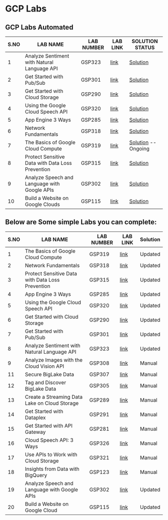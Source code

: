 # GCP Labs

## GCP Labs Automated 

| S.NO | LAB NAME | LAB NUMBER | LAB LINK | SOLUTION STATUS |
|------|----------|------------|----------|-----------------|
| 1 | Analyze Sentiment with Natural Language API | GSP323 | [link](<https://www.cloudskillsboost.google/quests/323>) | [Solution](<https://github.com/Yesh2307/GCP_Labs/blob/main/NLP_Sentimental.txt>)
| 2 | Get Started with Pub/Sub | GSP301 | [link](<https://www.cloudskillsboost.google/quests/301>) | [Solution](<https://github.com/Yesh2307/GCP_Labs/blob/main/Get_Start_PubSUB.txt>)
| 3 | Get Started with Cloud Storage | GSP290 | [link](<https://www.cloudskillsboost.google/quests/290>) | [Solution](<https://github.com/Yesh2307/GCP_Labs/blob/main/GET_Start_Storage.txt>)
| 4 | Using the Google Cloud Speech API | GSP320 | [link](<https://www.cloudskillsboost.google/quests/320>) | [Solution](<https://github.com/Yesh2307/GCP_Labs/blob/main/Cloud_Speech_API.txt>)
| 5 | App Engine 3 Ways| GSP285 | [link](<https://www.cloudskillsboost.google/quests/285>) | [Solution](<https://github.com/Yesh2307/GCP_Labs/edit/main/App_Engine_3_Ways.txt>)
| 6 | Network Fundamentals | GSP318 | [link](<https://www.cloudskillsboost.google/quests/318>) | [Solution](<https://github.com/Yesh2307/GCP_Labs/blob/main/Netwrok_Funda.txt>)
| 7 |  The Basics of Google Cloud Compute | GSP319 | [link](<https://www.cloudskillsboost.google/quests/319>) | [Solution](<https://github.com/Yesh2307/GCP_Labs/blob/main/Basic_compute_cloud.txt>) -- Ongoing
| 8 | Protect Sensitive Data with Data Loss Prevention | GSP315 | [link](<https://www.cloudskillsboost.google/quests/315>) | [Solution](<https://github.com/Yesh2307/GCP_Labs/blob/main/Protect_data_sensitive_data.txt>)
| 9 | Analyze Speech and Language with Google APIs | GSP302 | [link](<https://www.cloudskillsboost.google/quests/302>) | [Solution](<https://github.com/Yesh2307/GCP_Labs/blob/main/Analyze%20Speech%20.txt>)
| 10 | Build a Website on Google Clouds | GSP115 | [link](<https://www.cloudskillsboost.google/quests/115>) | [Solution](<https://github.com/Yesh2307/GCP_Labs/blob/main/Website.txt>)



## Below are Some simple Labs you can complete: 


| S.NO | LAB NAME | LAB NUMBER | LAB LINK| Solution | 
|------|----------|------------|----------|-----------------|
| 1 | The Basics of Google Cloud Compute | GSP319 | [link](<https://www.cloudskillsboost.google/quests/319>) | Updated | 
| 2 | Network Fundamentals | GSP318 | [link](<https://www.cloudskillsboost.google/quests/318>) | Updated | 
| 3 | Protect Sensitive Data with Data Loss Prevention | GSP315 | [link](<https://www.cloudskillsboost.google/quests/315>)  | Updated | 
| 4 | App Engine 3 Ways| GSP285 | [link](<https://www.cloudskillsboost.google/quests/285>) | Updated |
| 5 | Using the Google Cloud Speech API | GSP320 | [link](<https://www.cloudskillsboost.google/quests/320>) | Updated |
| 6 |  Get Started with Cloud Storage | GSP290 | [link](<https://www.cloudskillsboost.google/quests/290>)  | Updated |
| 7 | Get Started with Pub/Sub | GSP301 | [link](<https://www.cloudskillsboost.google/quests/301>) | Updated |
| 8 | Analyze Sentiment with Natural Language API | GSP323 | [link](<https://www.cloudskillsboost.google/quests/323>) | Updated |
| 9 | Analyze Images with the Cloud Vision API  | GSP308 | [link](<https://www.cloudskillsboost.google/quests/308>) | Manual |
| 11 | Secure BigLake Data  | GSP307 | [link](<https://www.cloudskillsboost.google/quests/307>) | Manual |
| 12 | Tag and Discover BigLake Data  | GSP305| [link](<https://www.cloudskillsboost.google/quests/305>) | Manual |
| 13 | Create a Streaming Data Lake on Cloud Storage  | GSP289| [link](<https://www.cloudskillsboost.google/quests/289>) | Manual |
| 14 | Get Started with Dataplex | GSP291 | [link](<https://www.cloudskillsboost.google/quests/291>) | Manual |
| 15 | Get Started with API Gateway | GSP281 | [link](<https://www.cloudskillsboost.google/quests/281>) | Manual |
| 16 | Cloud Speech API: 3 Ways | GSP326 | [link](<https://www.cloudskillsboost.google/quests/326>) | Manual |
| 17 | Use APIs to Work with Cloud Storage | GSP321 | [link](<https://www.cloudskillsboost.google/quests/321>) | Manual |
| 18 | Insights from Data with BigQuery | GSP123 | [link](<https://www.cloudskillsboost.google/quests/123>) | Manual |
| 19 | Analyze Speech and Language with Google APIs | GSP302 | [link](<https://www.cloudskillsboost.google/quests/302>) | Updated |
| 20 | Build a Website on Google Cloud | GSP115 | [link](<https://www.cloudskillsboost.google/quests/115>) | Updated |



   







  

  


  

  
